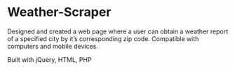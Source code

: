 # Weather-Scraper
Designed and created a web page where a user can obtain a weather report of a specified city by it’s corresponding zip code. 
Compatible with computers and mobile devices.

Built with jQuery, HTML, PHP
